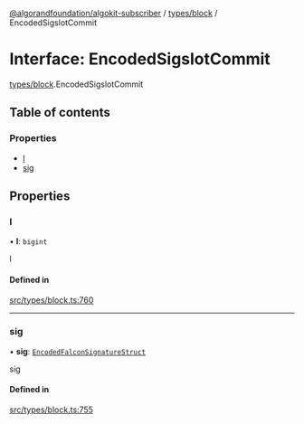 [@algorandfoundation/algokit-subscriber](../README.md) / [types/block](../modules/types_block.md) / EncodedSigslotCommit

# Interface: EncodedSigslotCommit

[types/block](../modules/types_block.md).EncodedSigslotCommit

## Table of contents

### Properties

- [l](types_block.EncodedSigslotCommit.md#l)
- [sig](types_block.EncodedSigslotCommit.md#sig)

## Properties

### l

• **l**: `bigint`

l

#### Defined in

[src/types/block.ts:760](https://github.com/algorandfoundation/algokit-subscriber-ts/blob/main/src/types/block.ts#L760)

___

### sig

• **sig**: [`EncodedFalconSignatureStruct`](types_block.EncodedFalconSignatureStruct.md)

sig

#### Defined in

[src/types/block.ts:755](https://github.com/algorandfoundation/algokit-subscriber-ts/blob/main/src/types/block.ts#L755)
